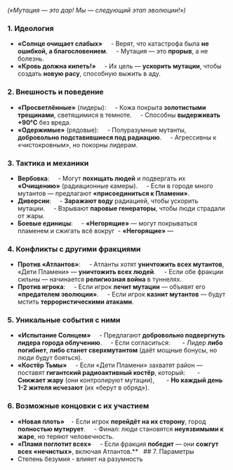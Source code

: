 *(«Мутация — это дар! Мы — следующий этап эволюции!»)*  
  ### **1. Идеология**  
- **«Солнце очищает слабых»**  
  - Верят, что катастрофа была **не ошибкой, а благословением**.  
  - Мутация — это **прорыв**, а не болезнь.  
- **«Кровь должна кипеть!»**  
  - Их цель — **ускорить мутации**, чтобы создать **новую расу**, способную выжить в аду.  
### **2. Внешность и поведение**  

- **«Просветлённые»** (лидеры):  
  - Кожа покрыта **золотистыми трещинами**, светящимися в темноте.  
  - Способны **выдерживать +90°C** без вреда.  
- **«Одержимые»** (рядовые):  
  - Полуразумные мутанты, **добровольно подставившиеся под радиацию**.  
  - Агрессивны к «чистокровным», но покорны лидерам.  
### **3. Тактика и механики**  
- **Вербовка**:  
  - Могут **похищать людей** и подвергать их **«Очищению»** (радиационные камеры).  
  - Если в городе много мутантов — предлагают **«присоединиться к Пламени»**.  
- **Диверсии**:  
  - **Заражают воду** радиацией, чтобы ускорить мутации.  
  - Взрывают **паровые генераторы**, чтобы люди страдали от жары.  
- **Боевые единицы**:  
  - **«Негорящие»** — могут покрываться пламенем и сжигать всё вокруг
 - **«Негорящие»** — 
### **4. Конфликты с другими фракциями**  
- **Против «Атлантов»**:  
  - Атланты хотят **уничтожить всех мутантов**, «Дети Пламени» — **уничтожить всех людей**.  
  - Если обе фракции сильны — начинается **религиозная война** в туннелях.  
- **Против игрока**:  
  - Если игрок **лечит мутации** — объявят его **«предателем эволюции»**.  
  - Если игрок **казнит мутантов** — будут мстить **террористическими атаками**.  
### **5. Уникальные события с ними**  
- **«Испытание Солнцем»**  
  - Предлагают **добровольно подвергнуть лидера города облучению**.  
  - Если согласиться:  
    - Лидер **либо погибнет**, **либо станет сверхмутантом** (даёт мощные бонусы, но люди будут бояться).  
- **«Костёр Тьмы»**  
  - Если «Дети Пламени» захватят район — поставят **гигантский радиоактивный костёр**, который:  
    - **Снижает жару** (они контролируют мутации),  
    - **Но каждый день 1-2 жителя исчезают** (их «берут в обряд»).  
### **6. Возможные концовки с их участием**  
- **«Новая плоть»** 
  - Если игрок **перейдёт на их сторону**, город **полностью мутирует**.  
  - Финал: люди становятся **неуязвимыми к жаре**, но теряют человечность.  
- **«Пламя поглотит всех»**  
  - Если фракция **победит** — они **сожгут всех «нечистых»**, включая Атлантов.**
  ## 7. Параметры
- Степень безумия - влияет на разумность